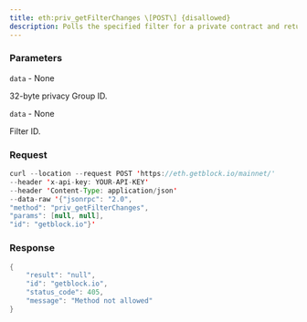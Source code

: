 ```yaml
---
title: eth:priv_getFilterChanges \[POST\] {disallowed}
description: Polls the specified filter for a private contract and returns an arrayof changes that have occurred since the last poll.Filters for private contracts can only be created by priv_newFilter sounlike eth_getFilterChanges, priv_getFilterChanges always returns anarray of log objects or an empty list.
---
```


### Parameters


`data` - None

32-byte privacy Group ID.

`data` - None

Filter ID.

### Request

``` java
curl --location --request POST 'https://eth.getblock.io/mainnet/' 
--header 'x-api-key: YOUR-API-KEY' 
--header 'Content-Type: application/json' 
--data-raw '{"jsonrpc": "2.0",
"method": "priv_getFilterChanges",
"params": [null, null],
"id": "getblock.io"}'
```

###  Response

``` java
{
    "result": "null",
    "id": "getblock.io",
    "status_code": 405,
    "message": "Method not allowed"
}
```

